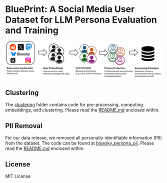 # BluePrint: A Social Media User Dataset for LLM Persona Evaluation and Training

![BluePrint dataset creation process](blueprint_dataset_creation_process_diagram.png)

## Clustering

The [clustering](clustering/) folder contains code for pre-processing, computing embeddings, and clustering. Please read the [README.md](clustering/README.md) enclosed within.


## PII Removal

For our data release, we removed all personally-identifiable information (PII) from the dataset. The code can be found at [bluesky_persona_pii](https://github.com/jeqcho/bluesky_persona_pii/tree/main). Please read the [README.md](https://github.com/jeqcho/bluesky_persona_pii/tree/main/README.md) enclosed within.

## License

MIT License